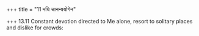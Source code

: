 +++
title = "11 मयि चानन्ययोगेन"

+++
13.11 Constant devotion directed to Me alone, resort to solitary places
and dislike for crowds:
